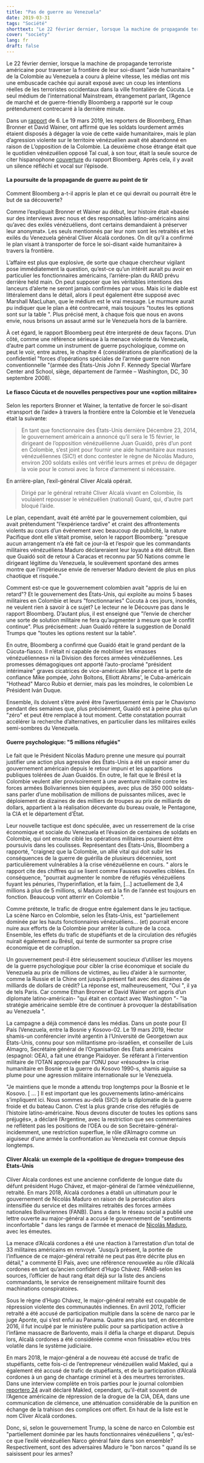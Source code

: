 ```yaml
---
title: "Pas de guerre au Venezuela"
date: 2019-03-31
tags: "Société"
shorttext: "Le 22 février dernier, lorsque la machine de propagande terroriste américaine pour traverser la frontière de leur soi-disant \"humanitaire aid\" de la Colombie au Venezuela a couru à pleine vitesse..."
cover: "society"
lang: fr
draft: false
---
```


Le 22 février dernier, lorsque la machine de propagande terroriste américaine pour traverser la frontière de leur soi-disant "aide humanitaire " de la Colombie au Venezuela a couru à pleine vitesse, les médias ont mis une embuscade cachée qui aurait exposé avec un coup les intentions réelles de les terroristes occidentaux dans la ville frontalière de Cúcuta. Le seul médium de l’international Mainstream, étrangement parlant, l’Agence de marché et de guerre-friendly Bloomberg a rapporté sur le coup prétendument contrecarré à la dernière minute.

Dans un [rapport](https://www.bloomberg.com/news/articles/2019-03-06/heavily-armed-soldiers-aborted-plan-to-enter-venezuela-by-force "Heavily Armed Soldiers Aborted a Plan to Enter Venezuela by Force") de 6. Le 19 mars 2019, les reporters de Bloomberg, Ethan Bronner et David Wainer, ont affirmé que les soldats lourdement armés étaient disposés à dégager la voie de cette «aide humanitaire», mais le plan d’agression violente sur le territoire vénézuélien avait été abandonné en raison de L’opposition de la Colombie. La deuxième chose étrange était que le quotidien vénézuélien opposé Tal cual, à son tour, était la seule source de citer hispanophone [couverture](http://talcualdigital.com/index.php/2019/03/06/militares-en-El-exilio-prétdian-ingresar-a-vénézuéliela-escoltando-la-Ayuda-Humanitaria/ "Militares en el exilio pretendían ingresar a Venezuela escoltando la ayuda humanitaria") du rapport Bloomberg. Après cela, il y avait un silence réfléchi et vocal sur l’épisode.

#### La poursuite de la propagande de guerre au point de tir

Comment Bloomberg a-t-il appris le plan et ce qui devrait ou pourrait être le but de sa découverte?

Comme l’expliquait Bronner et Wainer au début, leur histoire était «basée sur des interviews avec nous et des responsables latino-américains ainsi qu’avec des exilés vénézuéliens, dont certains demandaient à préserver leur anonymat». Les seuls mentionnés par leur nom sont les retraités et les exilés du Venezuela général Cliver Alcalá cordones. On dit qu’il a confirmé le plan visant à transporter de force le soi-disant «aide humanitaire» à travers la frontière.

L’affaire est plus que explosive, de sorte que chaque chercheur vigilant pose immédiatement la question, qu’est-ce qu’un intérêt aurait pu avoir en particulier les fonctionnaires américains, l’arrière-plan du RAID prévu derrière held main. On peut supposer que les véritables intentions des lanceurs d’alerte ne seront jamais confirmées par vous. Mais ici le diable est littéralement dans le détail, alors il peut également être supposé avec Marshall MacLuhan, que le médium est le vrai message. Le murmure aurait pu indiquer que le plan a été contrecarré, mais toujours  "toutes les options sont sur la table ". Plus précisé ment, à chaque fois que nous en avons envie, nous brisons un assaut armé sur le Venezuela hors de la barrière.

À cet égard, le rapport Bloomberg peut être interprété de deux façons. D’un côté, comme une référence sérieuse à la menace violente du Venezuela, d’autre part comme un instrument de guerre psychologique, comme on peut le voir, entre autres, le chapitre 4 (considérations de planification) de la confidentiel  "forces d’opérations spéciales de l’armée guerre non conventionnelle  "(armée des États-Unis John F. Kennedy Special Warfare Center and School, siège, département de l’armée – Washington, DC, 30 septembre 2008).

#### Le fiasco Cúcuta et de nouvelles perspectives pour une «option militaire»

Selon les reporters Bronner et Wainer, la tentative de forcer le soi-disant «transport de l’aide» à travers la frontière entre la Colombie et le Venezuela était la suivante:

> En tant que fonctionnaire des États-Unis dernière Décembre 23, 2014, le gouvernement américain a annoncé qu’il sera le 15 février, le dirigeant de l’opposition vénézuélienne Juan Guaidó, près d’un pont en Colombie, s’est joint pour fournir une aide humanitaire aux masses vénézuéliennes (SIC!) et donc contester le règne de Nicolás Maduro, environ 200 soldats exilés ont vérifié leurs armes et prévu de dégager la voie pour le convoi avec la force d’armement si nécessaire.

En arrière-plan, l’exil-général Cliver Alcalá opérait.

> Dirigé par le général retraité Cliver Alcalá vivant en Colombie, ils voulaient repousser le vénézuélien (national) Guard, qui, d’autre part bloqué l’aide.

Le plan, cependant, avait été arrêté par le gouvernement colombien, qui avait prétendument "l’expérience tardive" et craint des affrontements violents au cours d’un événement avec beaucoup de publicité, la nature Pacifique dont elle s’était promise, selon le rapport Bloomberg: "presque aucun arrangement n’a été fait ce jour-là et l’espoir que les commandants militaires vénézuéliens Maduro déclareraient leur loyauté a été détruit. Bien que Guaidó soit de retour à Caracas et reconnu par 50 Nations comme le dirigeant légitime du Venezuela, le soulèvement spontané des armes montre que l’impérieuse envie de renverser Maduro devient de plus en plus chaotique et risquée."

Comment est-ce que le gouvernement colombien avait "appris de lui en retard"? Et le gouvernement des États-Unis, qui exploite au moins 5 bases militaires en Colombie et leurs "fonctionnaries" Cúcuta à ces jours, inondés, ne veulent rien à savoir à ce sujet? Le lecteur ne le Découvre pas dans le rapport Bloomberg. D’autant plus, il est enseigné que "l’envie de chercher une sorte de solution militaire ne fera qu’augmenter à mesure que le conflit continue". Plus précisément: Juan Guaidó réitère la suggestion de Donald Trumps que  "toutes les options restent sur la table".

En outre, Bloomberg a confirmé que Guaidó était le grand perdant de la Cúcuta-fiasco. Il n’était ni capable de mobiliser les «masses vénézuéliennes» ni la Division des forces armées vénézuéliennes. Les promesses démagogiques ont apporté l’auto-proclamé "président intérimaire" graves cicatrices de vice-américain Mike pence et la perte de confiance Mike pompée, John Boltons, Elliott Abrams', le Cuba-américain  "Hothead" Marco Rubio et dernier, mais pas les moindres, le colombien Le Président Iván Duque.

Ensemble, ils doivent s’être avéré être l’avertissement émis par le Chavismo pendant des semaines que, plus précisément, Guaidó est à peine plus qu’un  "zéro" et peut être remplacé à tout moment. Cette constatation pourrait accélérer la recherche d’alternatives, en particulier dans les militaires exilés semi-sombres du Venezuela.

#### Guerre psychologique: "5 millions réfugiés"

Le fait que le Président Nicolás Maduro prenne une mesure qui pourrait justifier une action plus agressive des États-Unis a été un espoir amer du gouvernement américain depuis le retour impuni et les apparitions publiques tolérées de Juan Guaidós. En outre, le fait que le Brésil et la Colombie veulent aller provisoirement à une aventure militaire contre les forces armées Bolivariennes bien équipées, avec plus de 350 000 soldats-sans parler d’une mobilisation de millions de puissantes milices, avec le déploiement de dizaines de des milliers de troupes au prix de milliards de dollars, appartient à la réalisation décevante du bureau ovale, le Pentagone, la CIA et le département d’État.

Leur nouvelle tactique est donc spéculée, avec un resserrement de la crise économique et sociale du Venezuela et l’évasion de centaines de soldats en Colombie, qui ont ensuite ciblé les opérations militaires pourraient être poursuivis dans les coulisses. Représentant des États-Unis, Bloomberg a rapporté,  "craignez que la Colombie, un allié vital qui doit subir les conséquences de la guerre de guérilla de plusieurs décennies, sont particulièrement vulnérables à la crise vénézuélienne en cours. " alors le rapport cite des chiffres qui se lisent comme Fausses nouvelles ciblées. En conséquence,  "pourrait augmenter le nombre de réfugiés vénézuéliens fuyant les pénuries, l’hyperinflation, et la faim, [...] actuellement de 3,4 millions à plus de 5 millions, si Maduro est à la fin de l’année est toujours en fonction. Beaucoup vont atterrir en Colombie ".

Comme prétexte, le trafic de drogue entre également dans le jeu tactique. La scène Narco en Colombie, selon les États-Unis, est  "partiellement dominée par les hauts fonctionnaires vénézuéliens... (et) pourrait encore nuire aux efforts de la Colombie pour arrêter la culture de la coca. Ensemble, les effets du trafic de stupéfiants et de la circulation des réfugiés nuirait également au Brésil, qui tente de surmonter sa propre crise économique et de corruption.

Un gouvernement peut-il être sérieusement soucieux d’utiliser les moyens de la guerre psychologique pour cibler la crise économique et sociale du Venezuela au prix de millions de victimes, au lieu d’aider à le surmonter, comme la Russie et la Chine ont jusqu’à présent fait avec des dizaines de milliards de dollars de crédit? La réponse est, malheureusement,  "Oui ", il ya de tels Paris. Car comme Ethan Bronner et David Wainer ont appris d’un diplomate latino-américain- "qui était en contact avec Washington "- "la stratégie américaine semble être de continuer à provoquer la déstabilisation au Venezuela ".

La campagne a déjà commencé dans les médias. Dans un poste pour El País (Venezuela, entre la Bosnie y Kosovo-02. Le 19 mars 2019, Hector shamis-un conférencier invité argentin à l’Université de Georgetown aux États-Unis, connu pour son militantisme pro-israélien, et conseiller de Luis Almagro, Secrétaire général de l’Organisation des États américains (espagnol: OEA), a fait une étrange Plaidoyer. Se référant à l’intervention militaire de l’OTAN approuvée par l’ONU pour «résoudre» la crise humanitaire en Bosnie et la guerre du Kosovo 1990-s, shamis aiguise sa plume pour une agression militaire internationale sur le Venezuela.

"Je maintiens que le monde a attendu trop longtemps pour la Bosnie et le Kosovo. [ ... ] Il est important que les gouvernements latino-américains s’impliquent ici. Nous sommes au-delà (SIC!) de la diplomatie de la guerre froide et du bateau Canon. C’est la plus grande crise des réfugiés de l’histoire latino-américaine. Nous devons discuter de toutes les options sans préjugés», a déclaré l’Argentine, avec la restriction que ses commentaires ne reflètent pas les positions de l’OEA ou de son Secrétaire-général-incidemment, une restriction superflue, le rôle d’Almagro comme un aiguiseur d’une armée la confrontation au Venezuela est connue depuis longtemps.

#### Cliver Alcalá: un exemple de la «politique de drogue» trompeuse des Etats-Unis

Clíver Alcala cordones est une ancienne confidente de longue date du défunt président Hugo Chávez, et major-général de l’armée vénézuélienne, retraité. En mars 2018, Alcalá cordones a établi un ultimatum pour le gouvernement de Nicolás Maduro en raison de la persécution alors intensifiée du service et des militaires retraités des forces armées nationales Bolivariennes (FANB). Dans a dans le réseau social a publié une lettre ouverte au major-général a accusé le gouvernement de  "sentiments inconfortable " dans les rangs de l’armée et menacé de [Nicolás Maduro](https://elpais.com/internacional/2018/03/18/mexico/1521409353_649730.html "Un militar retirado chavista desafía a Nicolás Maduro"), avec les émeutes.

La menace d’Alcalá cordones a été une réaction à l’arrestation d’un total de 33 militaires américains en renvoyé.  "Jusqu’à présent, la portée de l’influence de ce major-général retraité ne peut pas être décrite plus en détail," a commenté El País, avec une référence renouvelée au rôle d’Alcalá cordones en tant qu’ancien confident d’Hugo Chávez. FANB-selon les sources, l’officier de haut rang était déjà sur la liste des anciens commandants, le service de renseignement militaire fournit des machinations conspiratoires.

Sous le règne d’Hugo Chávez, le major-général retraité est coupable de répression violente des communautés indiennes. En avril 2012, l’officier retraité a été accusé de participation multiple dans la scène de narco par le juge Aponte, qui s’est enfui au Panama. Quatre ans plus tard, en décembre 2016, il fut inculpé par le ministère public pour sa participation active à l’infâme massacre de Barlovento, mais il défia la charge et disparut. Depuis lors, Alcalá cordones a été considérée comme «non finissable» et/ou très volatile dans le système judiciaire.

En mars 2018, le major-général a de nouveau été accusé de trafic de stupéfiants, cette fois-ci de l’entrepreneur vénézuélien walid Makled, qui a également été accusé de trafic de stupéfiants, et de la participation d’Alcalá cordones à un gang de chantage criminel et à des meurtres terroristes. Dans une interview complète en trois parties pour le journal colombien [reportero 24](https://www.reportero24.com/2014/07/25/narcomilitares-Conozca-a-Cliver-Alcala-i-y-II/ "NARCOMILITARES: Conozca a Clíver Alcalá") avait déclaré Makled, cependant, qu’il-était souvent de l’Agence américaine de répression de la drogue de la CIA, DEA, dans une communication de clémence, une atténuation considérable de la punition en échange de la trahison des complices ont offert. En haut de la liste est le nom Clíver Alcalá cordones.

Donc, si, selon le gouvernement Trump, la scène de narco en Colombie est  "partiellement dominée par les hauts fonctionnaires vénézuéliens ", qu’est-ce que l’exilé vénézuélien Narco général faire dans son ensemble? Respectivement, sont des adversaires Maduro le  "bon narcos " quand ils se saisissent pour les armes?
